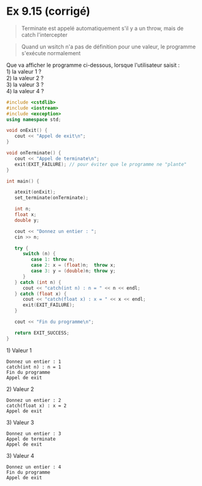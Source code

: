# Ex 9.15 (corrigé)
> Terminate est appelé automatiquement s'il y a un throw, mais de catch l'intercepter  

> Quand un wsitch n'a pas de définition pour une valeur, le programme s'exécute normalement    

Que va afficher le programme ci-dessous, lorsque l'utilisateur saisit :  
1\) la valeur 1 ?  
2\) la valeur 2 ?  
3\) la valeur 3 ?  
4\) la valeur 4 ?  

```c++
#include <cstdlib>
#include <iostream>
#include <exception>
using namespace std;

void onExit() {
   cout << "Appel de exit\n";
}

void onTerminate() {
   cout << "Appel de terminate\n";
   exit(EXIT_FAILURE); // pour éviter que le programme ne "plante"
}

int main() {

   atexit(onExit);
   set_terminate(onTerminate);

   int n;
   float x;
   double y;

   cout << "Donnez un entier : ";
   cin >> n;

   try {
      switch (n) {
         case 1: throw n;
         case 2: x = (float)n;  throw x;
         case 3: y = (double)n; throw y;
      }
   } catch (int n) {
      cout << "catch(int n) : n = " << n << endl;
   } catch (float x) {
      cout << "catch(float x) : x = " << x << endl;
      exit(EXIT_FAILURE);
   }

   cout << "Fin du programme\n";

   return EXIT_SUCCESS;
}
```
1\) Valeur 1  
```
Donnez un entier : 1
catch(int n) : n = 1
Fin du programme
Appel de exit
```
2\) Valeur 2
```
Donnez un entier : 2
catch(float x) : x = 2
Appel de exit
```
3\) Valeur 3
```
Donnez un entier : 3
Appel de terminate
Appel de exit
```
3\) Valeur 4
```
Donnez un entier : 4
Fin du programme
Appel de exit
```
